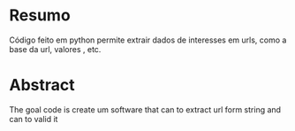 # Resumo
Código feito em python permite extrair dados de interesses em urls, como a base da url, valores , etc.

# Abstract
The goal code is create um software that can to extract url form string and can to valid it
